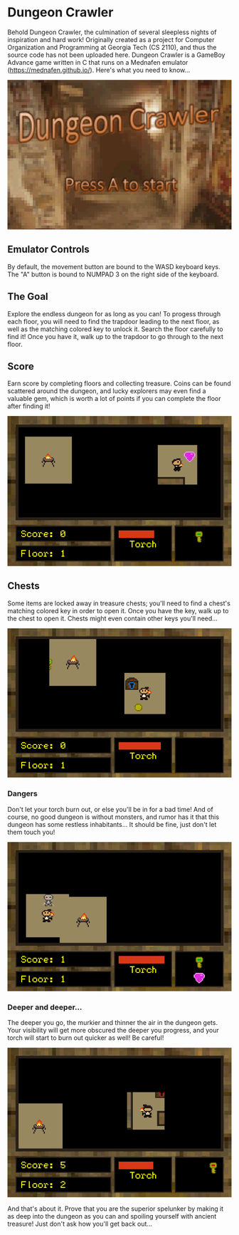 # Dungeon Crawler

Behold Dungeon Crawler, the culmination of several sleepless nights of inspiration and hard work! Originally created as a project for Computer Organization and Programming at Georgia Tech (CS 2110), and thus the source code has not been uploaded here.
Dungeon Crawler is a GameBoy Advance game written in C that runs on a Mednafen emulator (https://mednafen.github.io/). Here's what you need to know...

![Image 1](mdimg\title.png)

## Emulator Controls
By default, the movement button are bound to the WASD keyboard keys. The "A" button is bound to NUMPAD 3 on the right side of the keyboard.

## The Goal
Explore the endless dungeon for as long as you can! To progess through each floor, you will need to find the trapdoor leading to the next floor, as well as the matching colored key to unlock it. Search the floor carefully to find it! Once you have it, walk up to the trapdoor to go through to the next floor.
		
## Score
Earn score by completing floors and collecting treasure. Coins can be found scattered around the dungeon, and lucky explorers may even find a valuable gem, which is worth a lot of points if you can complete the floor after finding it!

![Image 3](mdimg\treasure.png)

## Chests
Some items are locked away in treasure chests; you'll need to find a chest's matching colored key in order to open it. Once you have the key, walk up to the chest to open it. Chests might even contain other keys you'll need...

![Image 3](mdimg\chest.png)

### Dangers
Don't let your torch burn out, or else you'll be in for a bad time! And of course, no good dungeon is without monsters, and rumor has it that this dungeon has some restless inhabitants... It should be fine, just don't let them touch you!

![Image 4](mdimg\danger.png)

### Deeper and deeper...
The deeper you go, the murkier and thinner the air in the dungeon gets. Your visibility will get more obscured the deeper you progress, and your torch will start to burn out quicker as well! Be careful!

![Image 5](mdimg\deeper.png)

And that's about it. Prove that you are the superior spelunker by making it as deep into the dungeon as you can and spoiling yourself with ancient treasure! Just don't ask how you'll get back out...